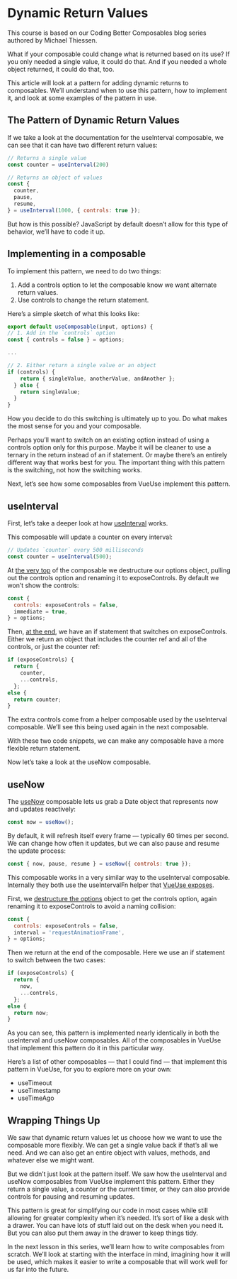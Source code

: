 # Dynamic Return Values

This course is based on our Coding Better Composables blog series authored by Michael Thiessen.

What if your composable could change what is returned based on its use? If you only needed a single value, it could do that. And if you needed a whole object returned, it could do that, too.

This article will look at a pattern for adding dynamic returns to composables. We’ll understand when to use this pattern, how to implement it, and look at some examples of the pattern in use.

## The Pattern of Dynamic Return Values

If we take a look at the documentation for the useInterval composable, we can see that it can have two different return values:

```JavaScript
// Returns a single value
const counter = useInterval(200)

// Returns an object of values
const {
  counter,
  pause,
  resume,
} = useInterval(1000, { controls: true });
```

But how is this possible? JavaScript by default doesn’t allow for this type of behavior, we’ll have to code it up.

## Implementing in a composable

To implement this pattern, we need to do two things:

1. Add a controls option to let the composable know we want alternate return values.
2. Use controls to change the return statement.

Here’s a simple sketch of what this looks like:

```JavaScript
export default useComposable(input, options) {
// 1. Add in the `controls` option
const { controls = false } = options;

...

// 2. Either return a single value or an object
if (controls) {
    return { singleValue, anotherValue, andAnother };
  } else {
    return singleValue;
  }
}

```

How you decide to do this switching is ultimately up to you. Do what makes the most sense for you and your composable.

Perhaps you’ll want to switch on an existing option instead of using a controls option only for this purpose. Maybe it will be cleaner to use a ternary in the return instead of an if statement. Or maybe there’s an entirely different way that works best for you. The important thing with this pattern is the switching, not how the switching works.

Next, let’s see how some composables from VueUse implement this pattern.

## useInterval

First, let’s take a deeper look at how [useInterval](https://vueuse.org/shared/useinterval/#useinterval) works.

This composable will update a counter on every interval:

```JavaScript
// Updates `counter` every 500 milliseconds
const counter = useInterval(500);
```

At [the very top](https://github.com/vueuse/vueuse/blob/e484c4f8e4320ff58da95c2d18945beb83772b72/packages/shared/useInterval/index.ts#L26) of the composable we destructure our options object, pulling out the controls option and renaming it to exposeControls. By default we won’t show the controls:

```JavaScript
const {
  controls: exposeControls = false,
  immediate = true,
} = options;

```

Then, [at the end](https://github.com/vueuse/vueuse/blob/e484c4f8e4320ff58da95c2d18945beb83772b72/packages/shared/useInterval/index.ts#L33-L41), we have an if statement that switches on exposeControls. Either we return an object that includes the counter ref and all of the controls, or just the counter ref:

```JavaScript
if (exposeControls) {
  return {
    counter,
    ...controls,
  };
else {
  return counter;
}

```

The extra controls come from a helper composable used by the useInterval composable. We’ll see this being used again in the next composable.

With these two code snippets, we can make any composable have a more flexible return statement.

Now let’s take a look at the useNow composable.

## useNow

The [useNow](https://vueuse.org/core/usenow/) composable lets us grab a Date object that represents now and updates reactively:

```JavaScript
const now = useNow();
```

By default, it will refresh itself every frame — typically 60 times per second. We can change how often it updates, but we can also pause and resume the update process:

```JavaScript
const { now, pause, resume } = useNow({ controls: true });
```

This composable works in a very similar way to the useInterval composable. Internally they both use the useIntervalFn helper that [VueUse exposes](https://vueuse.org/shared/useintervalfn/).

First, we [destructure the options](https://github.com/vueuse/vueuse/blob/f65707876e1d93211c44414c2a30dc90b1178d68/packages/core/useNow/index.ts#L32-L35) object to get the controls option, again renaming it to exposeControls to avoid a naming collision:

```JavaScript
const {
  controls: exposeControls = false,
  interval = 'requestAnimationFrame',
} = options;
```

Then we return at the end of the composable. Here we use an if statement to switch between the two cases:

```JavaScript
if (exposeControls) {
  return {
    now,
    ...controls,
  };
else {
  return now;
}
```

As you can see, this pattern is implemented nearly identically in both the useInterval and useNow composables. All of the composables in VueUse that implement this pattern do it in this particular way.

Here’s a list of other composables — that I could find — that implement this pattern in VueUse, for you to explore more on your own:

- useTimeout
- useTimestamp
- useTimeAgo

## Wrapping Things Up

We saw that dynamic return values let us choose how we want to use the composable more flexibly. We can get a single value back if that’s all we need. And we can also get an entire object with values, methods, and whatever else we might want.

But we didn’t just look at the pattern itself. We saw how the useInterval and useNow composables from VueUse implement this pattern. Either they return a single value, a counter or the current timer, or they can also provide controls for pausing and resuming updates.

This pattern is great for simplifying our code in most cases while still allowing for greater complexity when it’s needed. It’s sort of like a desk with a drawer. You can have lots of stuff laid out on the desk when you need it. But you can also put them away in the drawer to keep things tidy.

In the next lesson in this series, we’ll learn how to write composables from scratch. We’ll look at starting with the interface in mind, imagining how it will be used, which makes it easier to write a composable that will work well for us far into the future.
